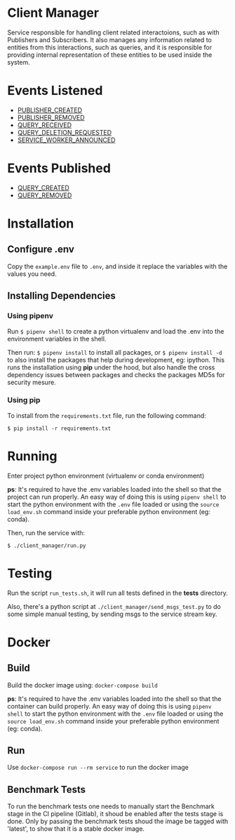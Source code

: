 # Client Manager
Service responsible for handling client related interactoions, such as with Publishers and Subscribers. It also manages any information related to entities from this interactions, such as queries, and it is responsible for providing internal representation of these entities to be used inside the system.


# Events Listened
 - [PUBLISHER_CREATED](https://github.com/Gnosis-MEP/Gnosis-Docs/blob/main/EventTypes.md#PUBLISHER_CREATED)
 - [PUBLISHER_REMOVED](https://github.com/Gnosis-MEP/Gnosis-Docs/blob/main/EventTypes.md#PUBLISHER_REMOVED)
 - [QUERY_RECEIVED](https://github.com/Gnosis-MEP/Gnosis-Docs/blob/main/EventTypes.md#QUERY_RECEIVED)
 - [QUERY_DELETION_REQUESTED](https://github.com/Gnosis-MEP/Gnosis-Docs/blob/main/EventTypes.md#QUERY_DELETION_REQUESTED)
 - [SERVICE_WORKER_ANNOUNCED](https://github.com/Gnosis-MEP/Gnosis-Docs/blob/main/EventTypes.md#SERVICE_WORKER_ANNOUNCED)

# Events Published
 - [QUERY_CREATED](https://github.com/Gnosis-MEP/Gnosis-Docs/blob/main/EventTypes.md#QUERY_CREATED)
 - [QUERY_REMOVED](https://github.com/Gnosis-MEP/Gnosis-Docs/blob/main/EventTypes.md#QUERY_REMOVED)



# Installation

## Configure .env
Copy the `example.env` file to `.env`, and inside it replace the variables with the values you need.

## Installing Dependencies

### Using pipenv
Run `$ pipenv shell` to create a python virtualenv and load the .env into the environment variables in the shell.

Then run: `$ pipenv install` to install all packages, or `$ pipenv install -d` to also install the packages that help during development, eg: ipython.
This runs the installation using **pip** under the hood, but also handle the cross dependency issues between packages and checks the packages MD5s for security mesure.


### Using pip
To install from the `requirements.txt` file, run the following command:
```
$ pip install -r requirements.txt
```

# Running
Enter project python environment (virtualenv or conda environment)

**ps**: It's required to have the .env variables loaded into the shell so that the project can run properly. An easy way of doing this is using `pipenv shell` to start the python environment with the `.env` file loaded or using the `source load_env.sh` command inside your preferable python environment (eg: conda).

Then, run the service with:
```
$ ./client_manager/run.py
```

# Testing
Run the script `run_tests.sh`, it will run all tests defined in the **tests** directory.

Also, there's a python script at `./client_manager/send_msgs_test.py` to do some simple manual testing, by sending msgs to the service stream key.


# Docker
## Build
Build the docker image using: `docker-compose build`

**ps**: It's required to have the .env variables loaded into the shell so that the container can build properly. An easy way of doing this is using `pipenv shell` to start the python environment with the `.env` file loaded or using the `source load_env.sh` command inside your preferable python environment (eg: conda).

## Run
Use `docker-compose run --rm service` to run the docker image

## Benchmark Tests
To run the benchmark tests one needs to manually start the Benchmark stage in the CI pipeline (Gitlab), it shoud be enabled after the tests stage is done. Only by passing the benchmark tests shoud the image be tagged with 'latest', to show that it is a stable docker image.
